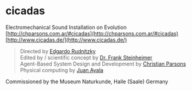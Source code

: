 cicadas
=======

Electromechanical Sound Installation on Evolution  
[http://chparsons.com.ar/#cicadas](http://chparsons.com.ar/#cicadas)
[http://www.cicadas.de/](http://www.cicadas.de/)

> Directed by [Edgardo Rudnitzky](http://www.rudni.com/)  
> Edited by / scientific concept by [Dr. Frank Steinheimer](http://www.cicadas.de/frank-steinheimer.htm)  
> Agent-Based System Design and Development by [Christian Parsons](http://chparsons.com.ar/)  
> Physical computing by [Juan Ayala](http://iconwise.com/)  

Commissioned by the Museum Naturkunde, Halle (Saale) Germany  

